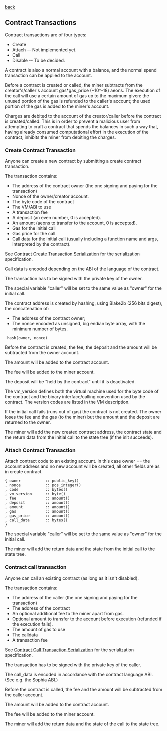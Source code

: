 [back](./contracts.md)
## Contract Transactions

Contract transactions are of four types:
- Create
- Attach -- Not implemented yet.
- Call
- Disable -- To be decided.

A contract is also a normal account with a balance,
and the normal spend transaction can be applied to the account.

Before a contract is created or called, the miner subtracts from the
creator's/caller's account gas*gas_price (*10^-18) aeons.
The execution of the call will use a certain amount of gas up to
the maximum given: the unused portion of the gas is refunded to the caller's
account; the used portion of the gas is added to the miner's account.

Charges are debited to the account of the creator/caller before the contract is created/called.
This is in order to prevent a malicious user from attempting to craft a contract that spends the balances in such a way that, having already consumed computational effort in the execution of the contract, inhibits the miner from debiting the charges.

### Create Contract Transaction

Anyone can create a new contract by submitting a create contract transaction.

The transaction contains:
- The address of the contract owner (the one signing and paying for the transaction)
- Nonce of the owner/creator account.
- The byte code of the contract
- The VM/ABI to use
- A transaction fee
- A deposit (an even number, 0 is accepted).
- An amount (aeons to transfer to the account, 0 is accepted).
- Gas for the initial call
- Gas price for the call.
- Call data for the initial call (usually including a function name and args, interpreted by the contract).

See [Contract Create Transaction Serialization](../serializations.md#contract-create-transaction) for the serialization specification.

Call data is encoded depending on the ABI of the language of the contract.

The transaction has to be signed with the private key of the owner.

The special variable "caller" will be set to the same value as "owner"
for the initial call.

The contract address is created by hashing, using Blake2b (256 bits digest), the concatenation of:
* The address of the contract owner;
* The nonce encoded as unsigned, big endian byte array, with the minimum number of bytes.

```
 hash(owner, nonce)
```

Before the contract is created, the fee, the deposit and the amount will be
subtracted from the owner account.

The amount will be added to the contract account.

The fee will be added to the miner account.

The deposit will be "held by the contract" until it is deactivated.

The vm_version defines both the virtual machine used for the byte code of the contract
and the binary interface/calling convention used by the contract. The version codes are
listed in the VM description.

If the initial call fails (runs out of gas) the contract is not
created.  The owner loses the fee and the gas (to the miner) but the
amount and the deposit are returned to the owner.

The miner will add the new created contract address, the contract state
and the return data from the initial call to the state tree (if the
init succeeds).


### Attach Contract Transaction

Attach contract code to an existing account.
In this case owner == the account address and no new account will be created,
all other fields are as in create contract.


```
{ owner           :: public_key()
, nonce           :: pos_integer()
, code            :: bytes()
, vm_version      :: byte()
, fee             :: amount()
, deposit         :: amount()
, amount          :: amount()
, gas             :: amount()
, gas_price       :: amount()
, call_data       :: bytes()
}
```

The special variable "caller" will be set to the same value as "owner"
for the initial call.

The miner will add the return data and the state from the initial call
to the state tree.


### Contract call transaction

Anyone can call an existing contract (as long as it isn't disabled).

The transaction contains:
- The address of the caller (the one signing and paying for the transaction)
- The address of the contract
- An optional additional fee to the miner apart from gas.
- Optional amount to transfer to the account before execution (refunded if the execution fails).
- The amount of gas to use
- The calldata
- A transaction fee

See [Contract Call Transaction Serialization](../serializations.md#contract-call-transaction) for the serialization specification.

The transaction has to be signed with the private key of the caller.

The call_data is encoded in accordance with the contract language ABI.
(See e.g. the Sophia ABI.)

Before the contract is called, the fee and the amount will be subtracted from the caller account.

The amount will be added to the contract account.

The fee will be added to the miner account.

The miner will add the return data and the state of the call to the state
tree.
